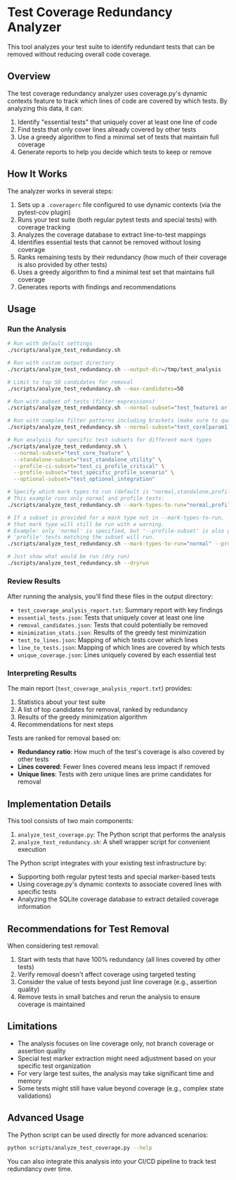 # Test Coverage Redundancy Analyzer

This tool analyzes your test suite to identify redundant tests that can be removed without reducing overall code coverage.

## Overview

The test coverage redundancy analyzer uses coverage.py's dynamic contexts feature to track which lines of code are covered by which tests. By analyzing this data, it can:

1. Identify "essential tests" that uniquely cover at least one line of code
2. Find tests that only cover lines already covered by other tests
3. Use a greedy algorithm to find a minimal set of tests that maintain full coverage
4. Generate reports to help you decide which tests to keep or remove

## How It Works

The analyzer works in several steps:

1. Sets up a `.coveragerc` file configured to use dynamic contexts  (via the pytest-cov plugin)
2. Runs your test suite (both regular pytest tests and special tests) with coverage tracking
3. Analyzes the coverage database to extract line-to-test mappings
4. Identifies essential tests that cannot be removed without losing coverage
5. Ranks remaining tests by their redundancy (how much of their coverage is also provided by other tests)
6. Uses a greedy algorithm to find a minimal test set that maintains full coverage
7. Generates reports with findings and recommendations

## Usage

### Run the Analysis

```bash
# Run with default settings
./scripts/analyze_test_redundancy.sh

# Run with custom output directory
./scripts/analyze_test_redundancy.sh --output-dir=/tmp/test_analysis

# Limit to top 50 candidates for removal
./scripts/analyze_test_redundancy.sh --max-candidates=50

# Run with subset of tests (filter expressions)
./scripts/analyze_test_redundancy.sh --normal-subset="test_feature1 or test_feature2"

# Run with complex filter patterns including brackets (make sure to quote properly)
./scripts/analyze_test_redundancy.sh --normal-subset="test_core[param1] or test_utils[param2]"

# Run analysis for specific test subsets for different mark types
./scripts/analyze_test_redundancy.sh \
  --normal-subset="test_core_feature" \
  --standalone-subset="test_standalone_utility" \
  --profile-ci-subset="test_ci_profile_critical" \
  --profile-subset="test_specific_profile_scenario" \
  --optional-subset="test_optional_integration"

# Specify which mark types to run (default is "normal,standalone,profile_ci")
# This example runs only normal and profile tests:
./scripts/analyze_test_redundancy.sh --mark-types-to-run="normal,profile"

# If a subset is provided for a mark type not in --mark-types-to-run,
# that mark type will still be run with a warning.
# Example: only 'normal' is specified, but '--profile-subset' is also given.
# 'profile' tests matching the subset will run.
./scripts/analyze_test_redundancy.sh --mark-types-to-run="normal" --profile-subset="test_important_profile"

# Just show what would be run (dry run)
./scripts/analyze_test_redundancy.sh --dryrun
```

### Review Results

After running the analysis, you'll find these files in the output directory:

- `test_coverage_analysis_report.txt`: Summary report with key findings
- `essential_tests.json`: Tests that uniquely cover at least one line
- `removal_candidates.json`: Tests that could potentially be removed
- `minimization_stats.json`: Results of the greedy test minimization
- `test_to_lines.json`: Mapping of which tests cover which lines
- `line_to_tests.json`: Mapping of which lines are covered by which tests
- `unique_coverage.json`: Lines uniquely covered by each essential test

### Interpreting Results

The main report (`test_coverage_analysis_report.txt`) provides:

1. Statistics about your test suite
2. A list of top candidates for removal, ranked by redundancy
3. Results of the greedy minimization algorithm
4. Recommendations for next steps

Tests are ranked for removal based on:
- **Redundancy ratio**: How much of the test's coverage is also covered by other tests
- **Lines covered**: Fewer lines covered means less impact if removed
- **Unique lines**: Tests with zero unique lines are prime candidates for removal

## Implementation Details

This tool consists of two main components:

1. `analyze_test_coverage.py`: The Python script that performs the analysis
2. `analyze_test_redundancy.sh`: A shell wrapper script for convenient execution

The Python script integrates with your existing test infrastructure by:
- Supporting both regular pytest tests and special marker-based tests
- Using coverage.py's dynamic contexts to associate covered lines with specific tests
- Analyzing the SQLite coverage database to extract detailed coverage information

## Recommendations for Test Removal

When considering test removal:

1. Start with tests that have 100% redundancy (all lines covered by other tests)
2. Verify removal doesn't affect coverage using targeted testing
3. Consider the value of tests beyond just line coverage (e.g., assertion quality)
4. Remove tests in small batches and rerun the analysis to ensure coverage is maintained

## Limitations

- The analysis focuses on line coverage only, not branch coverage or assertion quality
- Special test marker extraction might need adjustment based on your specific test organization
- For very large test suites, the analysis may take significant time and memory
- Some tests might still have value beyond coverage (e.g., complex state validations)

## Advanced Usage

The Python script can be used directly for more advanced scenarios:

```bash
python scripts/analyze_test_coverage.py --help
```

You can also integrate this analysis into your CI/CD pipeline to track test redundancy over time.
